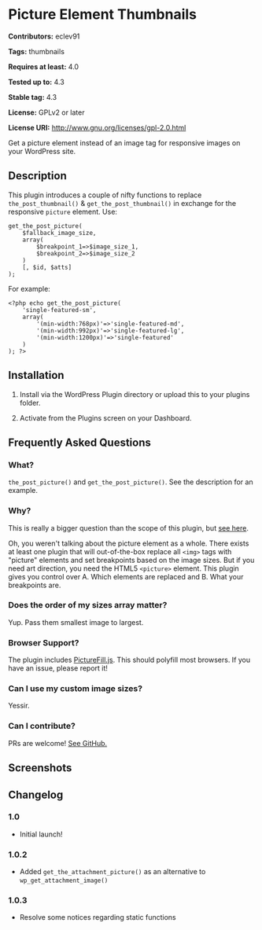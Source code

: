 # Picture Element Thumbnails #
**Contributors:** eclev91

**Tags:** thumbnails

**Requires at least:** 4.0

**Tested up to:** 4.3

**Stable tag:** 4.3

**License:** GPLv2 or later

**License URI:** http://www.gnu.org/licenses/gpl-2.0.html


Get a picture element instead of an image tag for responsive images on your WordPress site.

## Description ##

This plugin introduces a couple of nifty functions to replace `the_post_thumbnail()` & `get_the_post_thumbnail()` in exchange for the responsive `picture` element. Use:

```
get_the_post_picture(
	$fallback_image_size,
	array(
		$breakpoint_1=>$image_size_1,
		$breakpoint_2=>$image_size_2
	)
	[, $id, $atts]
);
```

For example:

```
<?php echo get_the_post_picture(
	'single-featured-sm',
	array(
		'(min-width:768px)'=>'single-featured-md',
		'(min-width:992px)'=>'single-featured-lg',
		'(min-width:1200px)'=>'single-featured'
	)
); ?>
```

## Installation ##

1. Install via the WordPress Plugin directory or upload this to your plugins folder.

2. Activate from the Plugins screen on your Dashboard.

## Frequently Asked Questions ##

### What? ###

`the_post_picture()` and `get_the_post_picture()`. See the description for an example.

### Why? ###

This is really a bigger question than the scope of this plugin, but [see here](http://code.tutsplus.com/tutorials/better-responsive-images-with-the-picture-element--net-36583).

Oh, you weren't talking about the picture element as a whole. There exists at least one plugin that will out-of-the-box replace all `<img>` tags with "picture" elements and set breakpoints based on the image sizes. But if you need art direction, you need the HTML5 `<picture>` element. This plugin gives you control over A. Which elements are replaced and B. What your breakpoints are.

### Does the order of my sizes array matter? ###

Yup. Pass them smallest image to largest.

### Browser Support? ###

The plugin includes [PictureFill.js](http://scottjehl.github.io/picturefill/). This should polyfill most browsers. If you have an issue, please report it!

### Can I use my custom image sizes? ###

Yessir.

### Can I contribute? ###

PRs are welcome! [See GitHub.](https://github.com/ethanclevenger91/WordpressPictureElement)


## Screenshots ##


## Changelog ##

### 1.0 ###
* Initial launch!

### 1.0.2 ###
* Added `get_the_attachment_picture()` as an alternative to `wp_get_attachment_image()`

### 1.0.3 ###
* Resolve some notices regarding static functions
